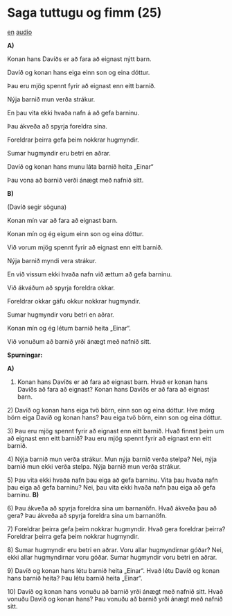 # Saga tuttugu og fimm (25)

[en](../en/story_25.md)
[audio](../audio/story_25.mp3)

**A)**

Konan hans Davíðs er að fara að eignast nýtt barn.

Davíð og konan hans eiga einn son og eina dóttur.

Þau eru mjög spennt fyrir að eignast enn eitt barnið.

Nýja barnið mun verða strákur.

En þau vita ekki hvaða nafn á að gefa barninu.

Þau ákveða að spyrja foreldra sína.

Foreldrar þeirra gefa þeim nokkrar hugmyndir.

Sumar hugmyndir eru betri en aðrar.

Davíð og konan hans munu láta barnið heita „Einar“

Þau vona að barnið verði ánægt með nafnið sitt.

**B)**

(Davíð segir söguna)

Konan mín var að fara að eignast barn.

Konan mín og ég eigum einn son og eina dóttur.

Við vorum mjög spennt fyrir að eignast enn eitt barnið.

Nýja barnið myndi vera strákur.

En við vissum ekki hvaða nafn við ættum að gefa barninu.

Við ákváðum að spyrja foreldra okkar.

Foreldrar okkar gáfu okkur nokkrar hugmyndir.

Sumar hugmyndir voru betri en aðrar.

Konan mín og ég létum barnið heita „Einar“.

Við vonuðum að barnið yrði ánægt með nafnið sitt.

**Spurningar:**

**A)**
1) Konan hans Davíðs er að fara að eignast barn. Hvað er konan hans
Davíðs að fara að eignast? Konan hans Davíðs er að fara að eignast barn.

2\) Davíð og konan hans eiga tvö börn, einn son og eina dóttur. Hve mörg
börn eiga Davíð og konan hans? Þau eiga tvö börn, einn son og eina
dóttur.

3\) Þau eru mjög spennt fyrir að eignast enn eitt barnið. Hvað finnst
þeim um að eignast enn eitt barnið? Þau eru mjög spennt fyrir að eignast
enn eitt barnið.

4\) Nýja barnið mun verða strákur. Mun nýja barnið verða stelpa? Nei,
nýja barnið mun ekki verða stelpa. Nýja barnið mun verða strákur.

5\) Þau vita ekki hvaða nafn þau eiga að gefa barninu. Vita þau hvaða
nafn þau eiga að gefa barninu? Nei, þau vita ekki hvaða nafn þau eiga að
gefa barninu.
**B)**

6\) Þau ákveða að spyrja foreldra sína um barnanöfn. Hvað ákveða þau að
gera? Þau ákveða að spyrja foreldra sína um barnanöfn.

7\) Foreldrar þeirra gefa þeim nokkrar hugmyndir. Hvað gera foreldrar
þeirra? Foreldrar þeirra gefa þeim nokkrar hugmyndir.

8\) Sumar hugmyndir eru betri en aðrar. Voru allar hugmyndirnar góðar?
Nei, ekki allar hugmyndirnar voru góðar. Sumar hugmyndir voru betri en
aðrar.

9\) Davíð og konan hans létu barnið heita „Einar“. Hvað létu Davíð og
konan hans barnið heita? Þau létu barnið heita „Einar“.

10\) Davíð og konan hans vonuðu að barnið yrði ánægt með nafnið sitt.
Hvað vonuðu Davíð og konan hans? Þau vonuðu að barnið yrði ánægt með
nafnið sitt.

